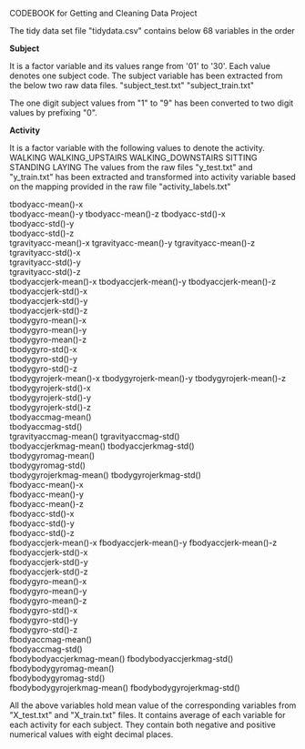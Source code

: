 CODEBOOK for Getting and Cleaning Data Project

The tidy data set file "tidydata.csv" contains below 68 variables in the order

<B>Subject</B>

It is a factor variable and its values range from '01' to '30'. Each value denotes one subject code. The subject variable has been extracted from the below two raw data files.
"subject_test.txt"
"subject_train.txt"

The one digit subject values from "1" to "9" has been converted to two digit values by prefixing "0".
	
<B>Activity</B>

It is a factor variable with the following values to denote the activity.
	WALKING
	WALKING_UPSTAIRS
	WALKING_DOWNSTAIRS
	SITTING
	STANDING
	LAYING
The values from the raw files "y_test.txt" and "y_train.txt" has been extracted and transformed into activity variable based on the mapping provided in the raw file "activity_labels.txt"

tbodyacc-mean()-x          
tbodyacc-mean()-y 
tbodyacc-mean()-z 
tbodyacc-std()-x      
tbodyacc-std()-y      
tbodyacc-std()-z      
tgravityacc-mean()-x
tgravityacc-mean()-y
tgravityacc-mean()-z
tgravityacc-std()-x     
tgravityacc-std()-y     
tgravityacc-std()-z     
tbodyaccjerk-mean()-x
tbodyaccjerk-mean()-y
tbodyaccjerk-mean()-z
tbodyaccjerk-std()-x     
tbodyaccjerk-std()-y     
tbodyaccjerk-std()-z     
tbodygyro-mean()-x     
tbodygyro-mean()-y        
tbodygyro-mean()-z        
tbodygyro-std()-x          
tbodygyro-std()-y         
tbodygyro-std()-z        
tbodygyrojerk-mean()-x
tbodygyrojerk-mean()-y
tbodygyrojerk-mean()-z
tbodygyrojerk-std()-x     
tbodygyrojerk-std()-y     
tbodygyrojerk-std()-z     
tbodyaccmag-mean()      
tbodyaccmag-std()          
tgravityaccmag-mean() 
tgravityaccmag-std()      
tbodyaccjerkmag-mean()
tbodyaccjerkmag-std()     
tbodygyromag-mean()      
tbodygyromag-std()         
tbodygyrojerkmag-mean()
tbodygyrojerkmag-std()    
fbodyacc-mean()-x          
fbodyacc-mean()-y         
fbodyacc-mean()-z        
fbodyacc-std()-x           
fbodyacc-std()-y           
fbodyacc-std()-z           
fbodyaccjerk-mean()-x 
fbodyaccjerk-mean()-y 
fbodyaccjerk-mean()-z 
fbodyaccjerk-std()-x      
fbodyaccjerk-std()-y      
fbodyaccjerk-std()-z      
fbodygyro-mean()-x      
fbodygyro-mean()-y      
fbodygyro-mean()-z      
fbodygyro-std()-x          
fbodygyro-std()-y          
fbodygyro-std()-z          
fbodyaccmag-mean()   
fbodyaccmag-std()        
fbodybodyaccjerkmag-mean()
fbodybodyaccjerkmag-std()  
fbodybodygyromag-mean()  
fbodybodygyromag-std()     
fbodybodygyrojerkmag-mean()
fbodybodygyrojerkmag-std() 

All the above variables hold mean value of the corresponding variables from "X_test.txt" and "X_train.txt" files. It contains average of each variable for each activity for each subject. They contain both negative and positive numerical values with eight decimal places.

